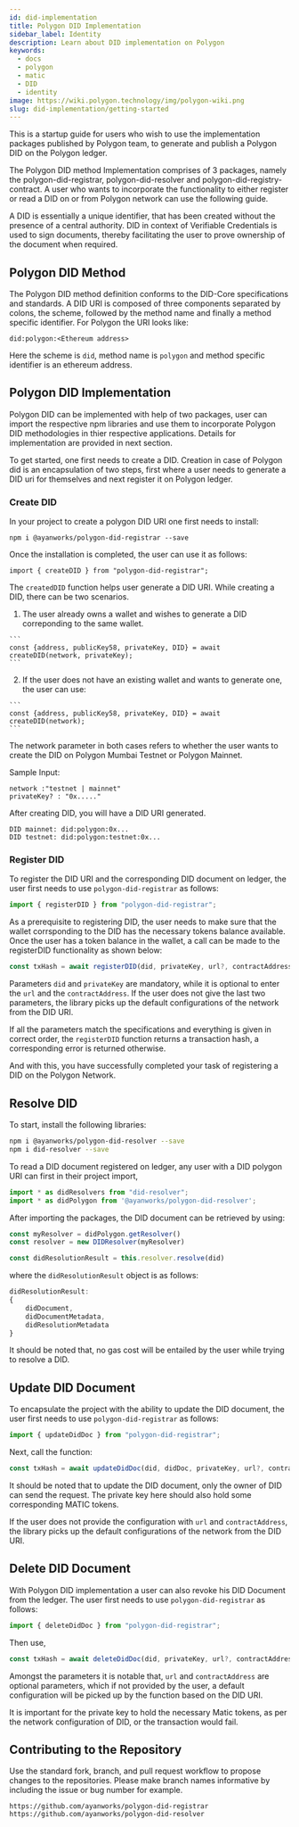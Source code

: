 ```yaml
---
id: did-implementation
title: Polygon DID Implementation
sidebar_label: Identity
description: Learn about DID implementation on Polygon
keywords:
  - docs
  - polygon
  - matic
  - DID
  - identity
image: https://wiki.polygon.technology/img/polygon-wiki.png
slug: did-implementation/getting-started
---
```


This is a startup guide for users who wish to use the implementation packages published by Polygon team, to generate and publish a Polygon DID on the Polygon ledger.

The Polygon DID method Implementation comprises of 3 packages, namely the polygon-did-registrar, polygon-did-resolver and polygon-did-registry-contract. A user who wants to incorporate the functionality to either register or read a DID on or from Polygon network can use the following guide.

A DID is essentially a unique identifier, that has been created without the presence of a central authority.  DID in context of Verifiable Credentials is used to sign documents, thereby facilitating the user to prove ownership of the document when required.

## Polygon DID Method

The Polygon DID method definition conforms to the DID-Core specifications and standards. A DID URI is composed of three components separated by colons, the scheme, followed by the method name and finally a method specific identifier. For Polygon the URI looks like:

```
did:polygon:<Ethereum address>
```

Here the scheme is `did`, method name is `polygon` and method specific identifier is an ethereum address. 

## Polygon DID Implementation

Polygon DID can be implemented with help of two packages, user can import the respective npm libraries and use them to incorporate Polygon DID methodologies in thier respective applications. Details for implementation are provided in next section.

To get started, one first needs to create a DID. Creation in case of Polygon did is an encapsulation of two steps, first where a user needs to generate a DID uri for themselves and next register it on Polygon ledger.

### Create DID

In your project to create a polygon DID URI one first needs to install:

```
npm i @ayanworks/polygon-did-registrar --save
```

Once the installation is completed, the user can use it as follows:

```
import { createDID } from "polygon-did-registrar";
```

The `createdDID` function helps user generate a DID URI. While creating a DID, there can be two scenarios.

  1. The user already owns a wallet and wishes to generate a DID correponding to the same wallet.

    ```
    const {address, publicKey58, privateKey, DID} = await createDID(network, privateKey);
    ```

  2. If the user does not have an existing wallet and wants to generate one, the user can use:

    ```
    const {address, publicKey58, privateKey, DID} = await createDID(network);
    ```

The network parameter in both cases refers to whether the user wants to create the DID on Polygon Mumbai Testnet or Polygon Mainnet.

Sample Input:

```
network :"testnet | mainnet"
privateKey? : "0x....."
```

After creating DID, you will have a DID URI generated.

```
DID mainnet: did:polygon:0x...
DID testnet: did:polygon:testnet:0x...
```

### Register DID

To register the DID URI and the corresponding DID document on ledger, the user first needs to use `polygon-did-registrar` as follows:

```js
import { registerDID } from "polygon-did-registrar";
```

As a prerequisite to registering DID, the user needs to make sure that the wallet corrsponding to the DID has the necessary tokens balance available. Once the user has a token balance in the wallet, a call can be made to the registerDID functionality as shown below:

```js
const txHash = await registerDID(did, privateKey, url?, contractAddress?);
```

Parameters `did` and `privateKey` are mandatory, while it is optional to enter the `url` and the `contractAddress`. If the user does not give the last two parameters, the library picks up the default configurations of the network from the DID URI.

If all the parameters match the specifications and everything is given in correct order, the `registerDID` function returns a transaction hash, a corresponding error is returned otherwise.

And with this, you have successfully completed your task of registering a DID on the Polygon Network.

## Resolve DID

To start, install the following libraries:

```bash
npm i @ayanworks/polygon-did-resolver --save
npm i did-resolver --save
```

To read a DID document registered on ledger, any user with a DID polygon URI can first in their project import,

```js
import * as didResolvers from "did-resolver";
import * as didPolygon from '@ayanworks/polygon-did-resolver';
```

After importing the packages, the DID document can be retrieved by using:

```js
const myResolver = didPolygon.getResolver()
const resolver = new DIDResolver(myResolver)

const didResolutionResult = this.resolver.resolve(did)
```

where the `didResolutionResult` object is as follows:

```js
didResolutionResult:
{
    didDocument,
    didDocumentMetadata,
    didResolutionMetadata
}
```

It should be noted that, no gas cost will be entailed by the user while trying to resolve a DID.

## Update DID Document

To encapsulate the project with the ability to update the DID document, the user first needs to use `polygon-did-registrar` as follows:

```js
import { updateDidDoc } from "polygon-did-registrar";
```

Next, call the function:

```js
const txHash = await updateDidDoc(did, didDoc, privateKey, url?, contractAddress?);
```

It should be noted that to update the DID document, only the owner of DID can send the request. The private key here should also hold some corresponding MATIC tokens. 

If the user does not provide the configuration with `url` and `contractAddress`, the library picks up the default configurations of the network from the DID URI.

## Delete DID Document

With Polygon DID implementation a user can also revoke his DID Document from the ledger. The user first needs to use `polygon-did-registrar` as follows:

```js
import { deleteDidDoc } from "polygon-did-registrar";
```

Then use,

```js
const txHash = await deleteDidDoc(did, privateKey, url?, contractAddress?);
```

Amongst the parameters it is notable that, `url` and `contractAddress` are optional parameters, which if not provided by the user, a default configuration will be picked up by the function based on the DID URI. 

It is important for the private key to hold the necessary Matic tokens, as per the network configuration of DID, or the transaction would fail.

## Contributing to the Repository

Use the standard fork, branch, and pull request workflow to propose changes to the repositories. Please make branch names informative by including the issue or bug number for example.

```
https://github.com/ayanworks/polygon-did-registrar
https://github.com/ayanworks/polygon-did-resolver
```